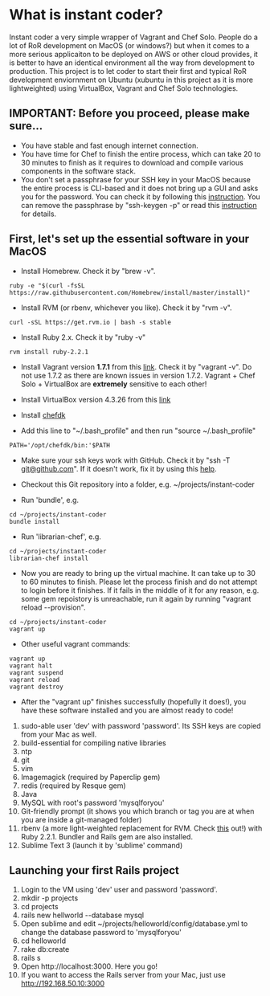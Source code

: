 # What is instant coder?
Instant coder a very simple wrapper of Vagrant and Chef Solo. People do a lot of RoR development on MacOS (or windows?) but when it comes to a more serious applicaiton to be deployed on AWS or other cloud provides, it is better to have an identical environment all the way from development to production. This project is to let coder to start their first and typical RoR development enviornment on Ubuntu (xubuntu in this project as it is more lightweighted) using VirtualBox, Vagrant and Chef Solo technologies.

## IMPORTANT: Before you proceed, please make sure...
* You have stable and fast enough internet connection.
* You have time for Chef to finish the entire process, which can take 20 to 30 minutes to finish as it requires to download and compile various components in the software stack.
* You don't set a passphrase for your SSH key in your MacOS because the entire process is CLI-based and it does not bring up a GUI and asks you for the password. You can check it by following this [instruction](http://unix.stackexchange.com/questions/120424/is-there-a-way-to-check-a-users-ssh-key-to-see-if-the-passphrase-is-blank). You can remove the passphrase by "ssh-keygen -p" or read this [instruction](http://stackoverflow.com/questions/112396/how-do-i-remove-the-passphrase-for-the-ssh-key-without-having-to-create-a-new-ke) for details.

## First, let's set up the essential software in your MacOS
* Install Homebrew. Check it by "brew -v".
```
ruby -e "$(curl -fsSL https://raw.githubusercontent.com/Homebrew/install/master/install)"
```

* Install RVM (or rbenv, whichever you like). Check it by "rvm -v".
```
curl -sSL https://get.rvm.io | bash -s stable
```

* Install Ruby 2.x. Check it by "ruby -v"
```
rvm install ruby-2.2.1
```

* Install Vagrant version **1.7.1** from this [link](https://www.vagrantup.com/download-archive/v1.7.1.html). Check it by "vagrant -v". Do not use 1.7.2 as there are known issues in version 1.7.2. Vagrant + Chef Solo + VirtualBox are **extremely** sensitive to each other!

* Install VirtualBox version 4.3.26 from this [link](https://www.virtualbox.org/wiki/Downloads)

* Install [chefdk](https://downloads.getchef.com/chef-dk/mac/#/)

* Add this line to "~/.bash_profile" and then run "source ~/.bash_profile"
```
PATH='/opt/chefdk/bin:'$PATH
```

* Make sure your ssh keys work with GitHub. Check it by "ssh -T git@github.com". If it doesn't work, fix it by using this [help](https://help.github.com/articles/generating-ssh-keys).

* Checkout this Git repository into a folder, e.g. ~/projects/instant-coder

* Run 'bundle', e.g.
```
cd ~/projects/instant-coder
bundle install
```

* Run 'librarian-chef', e.g.
```
cd ~/projects/instant-coder
librarian-chef install
```

* Now you are ready to bring up the virtual machine. It can take up to 30 to 60 minutes to finish. Please let the process finish and do not attempt to login before it finishes. If it fails in the middle of it for any reason, e.g. some gem repoistory is unreachable, run it again by running "vagrant reload --provision".
```
cd ~/projects/instant-coder
vagrant up
```

* Other useful vagrant commands:
```
vagrant up
vagrant halt
vagrant suspend
vagrant reload
vagrant destroy
```

* After the "vagrant up" finishes successfully (hopefully it does!), you have these software installed and you are almost ready to code!
1. sudo-able user 'dev' with password 'password'. Its SSH keys are copied from your Mac as well.
2. build-essential for compiling native libraries
3. ntp
4. git
5. vim
6. Imagemagick (required by Paperclip gem)
7. redis (required by Resque gem)
8. Java
9. MySQL with root's password 'mysqlforyou'
10. Git-friendly prompt (it shows you which branch or tag you are at when you are inside a git-managed folder)
11. rbenv (a more light-weighted replacement for RVM. Check [this](https://github.com/sstephenson/rbenv) out!) with Ruby 2.2.1. Bundler and Rails gem are also installed.
12. Sublime Text 3 (launch it by 'sublime' command)

## Launching your first Rails project
1. Login to the VM using 'dev' user and password 'password'.
2. mkdir -p projects
3. cd projects
4. rails new hellworld --database mysql
5. Open sublime and edit ~/projects/helloworld/config/database.yml to change the database password to 'mysqlforyou'
6. cd helloworld
7. rake db:create
8. rails s
9. Open http://localhost:3000. Here you go!
10. If you want to access the Rails server from your Mac, just use http://192.168.50.10:3000